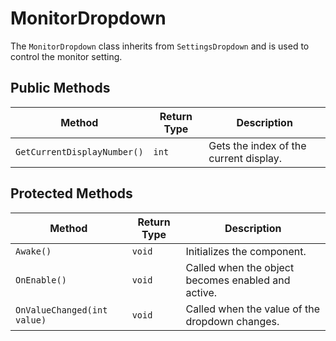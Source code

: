 # MonitorDropdown

The `MonitorDropdown` class inherits from `SettingsDropdown` and is used to control the monitor setting.

## Public Methods

| Method                  | Return Type | Description                                      |
| ----------------------- | ----------- | ------------------------------------------------ |
| `GetCurrentDisplayNumber()` | `int`       | Gets the index of the current display.           |

## Protected Methods

| Method               | Return Type | Description                                      |
| -------------------- | ----------- | ------------------------------------------------ |
| `Awake()`            | `void`      | Initializes the component.                       |
| `OnEnable()`         | `void`      | Called when the object becomes enabled and active. |
| `OnValueChanged(int value)` | `void` | Called when the value of the dropdown changes.   |
